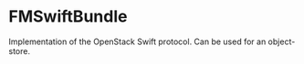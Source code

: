 FMSwiftBundle
=============

Implementation of the OpenStack Swift protocol. Can be used for an object-store.
